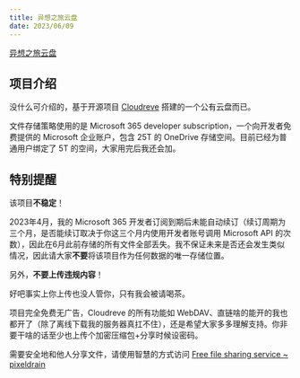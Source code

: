 ```yaml
---
title: 异想之旅云盘
date: 2023/06/09
---
```


[异想之旅云盘](https://cloud.yixiangzhilv.com/login)

## 项目介绍

没什么可介绍的，基于开源项目 [Cloudreve](https://cloudreve.org/) 搭建的一个公有云盘而已。

文件存储策略使用的是 Microsoft 365 developer subscription，一个向开发者免费提供的 Microsoft 企业账户，包含 25T 的 OneDrive 存储空间。目前已经为普通用户绑定了 5T 的空间，大家用完后我还会加。

## 特别提醒

该项目**不稳定**！

2023年4月，我的 Microsoft 365 开发者订阅到期后未能自动续订（续订周期为三个月，是否能续订取决于你这三个月内使用开发者账号调用 Microsoft API 的次数），因此在6月此前存储的所有文件全部丢失。我不保证未来是否还会发生类似情况，因此请大家**不要**将该项目作为任何数据的唯一存储位置。

另外，**不要上传违规内容**！

好吧事实上你上传也没人管你，只有我会被请喝茶。

项目完全免费无广告，Cloudreve 的所有功能如 WebDAV、直链啥的能开的我也都开了（除了离线下载我的服务器真扛不住），还是希望大家多多理解支持。你非要干啥的话至少也上传个加密压缩包+分享时候设密码。

需要安全地和他人分享文件，请使用智慧的方式访问 [Free file sharing service ~ pixeldrain](https://pixeldrain.com/#)
